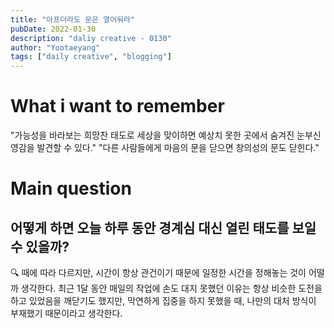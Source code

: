 ```yaml
---
title: "아프더라도 문은 열어둬라"
pubDate: 2022-01-30
description: "daliy creative - 0130"
author: "Yootaeyang"
tags: ["daily creative", "blogging"]
---
```


# What i want to remember

"가능성을 바라보는 희망찬 태도로 세상을 맞이하면 예상치 못한 곳에서 숨겨진 눈부신 영감을 발견할 수 있다."
"다른 사람들에게 마음의 문을 닫으면 창의성의 문도 닫힌다."

# Main question

## 어떻게 하면 오늘 하루 동안 경계심 대신 열린 태도를 보일 수 있을까?

🔍 때에 따라 다르지만, 시간이 항상 관건이기 때문에 일정한 시간을 정해놓는 것이 어떨까 생각한다. 최근 1달 동안 매일의 작업에 손도 대지 못했던 이유는 항상 비슷한 도전을 하고 있었음을 깨닫기도 했지만, 막연하게 집중을 하지 못했을 때, 나만의 대처 방식이 부재했기 때문이라고 생각한다.
